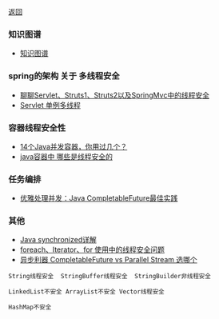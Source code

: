 [返回](/java/index)

### 知识图谱
* [知识图谱](knowledge/index)

### spring的架构 关于 多线程安全
* [聊聊Servlet、Struts1、Struts2以及SpringMvc中的线程安全](https://developer.aliyun.com/article/581565)
* [Servlet 单例多线程](servlet-single-mode-multi-threads)

### 容器线程安全性
* [14个Java并发容器，你用过几个？](https://zhuanlan.zhihu.com/p/268231810)
* [java容器中   哪些是线程安全的](https://www.cnblogs.com/mark5/p/11107310.html)

### 任务编排
* [优雅处理并发：Java CompletableFuture最佳实践](https://segmentfault.com/a/1190000044543793)

### 其他
* [Java synchronized详解](https://www.cnblogs.com/devinzhang/archive/2011/12/14/2287675.html)
* [foreach、Iterator、for 使用中的线程安全问题](https://blog.csdn.net/weixin_41922349/article/details/105530836)
* [异步利器 CompletableFuture vs Parallel Stream 选哪个](https://blog.csdn.net/mingliangniwo/article/details/81708468)

```
String线程安全  StringBuffer线程安全  StringBuilder非线程安全

LinkedList不安全 ArrayList不安全 Vector线程安全

HashMap不安全

```